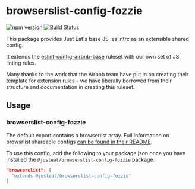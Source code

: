 # browserslist-config-fozzie
[![npm version](https://badge.fury.io/js/%40justeat%2Fbrowserslist-config-fozzie.svg)](https://badge.fury.io/js/%40justeat%2Fbrowserslist-config-fozzie)
[![Build Status](https://travis-ci.org/justeat/browserslist-config-fozzie.svg?branch=master)](https://travis-ci.org/justeat/browserslist-config-fozzie)

This package provides Just Eat's base JS .eslintrc as an extensible shared config.

It extends the [eslint-config-airbnb-base](https://github.com/airbnb/javascript/tree/master/packages/eslint-config-airbnb-base) ruleset with our own set of JS linting rules.

Many thanks to the work that the Airbnb team have put in on creating their template for extension rules – we have liberally borrowed from their structure and documentation in creating this ruleset.

## Usage

### browserslist-config-fozzie

The default export contains a browserlist array.  Full information on browsrlist shareable configs [can be found in their README](https://github.com/browserslist/browserslist#shareable-configs).


To use this config, add the following to your package.json once you have installed the `@justeat/browserslist-config-fozzie` package.

```json
"browserslist": [
  "extends @justeat/browserslist-config-fozzie"
]
```
